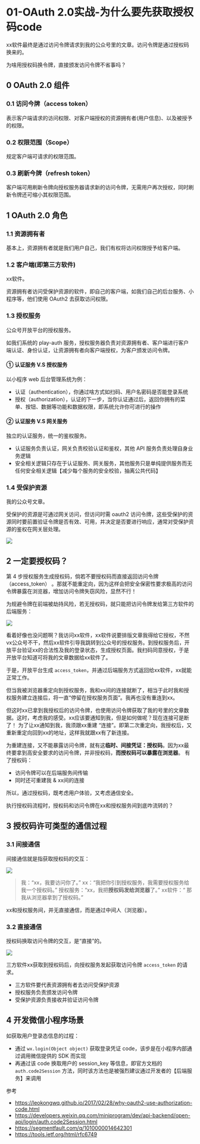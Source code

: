 # 01-OAuth 2.0实战-为什么要先获取授权码code

xx软件最终是通过访问令牌请求到我的公众号里的文章。访问令牌是通过授权码换来的。

为啥用授权码换令牌，直接颁发访问令牌不省事吗？

## 0 OAuth 2.0 组件

### 0.1 访问今牌（access token）

表示客户端请求的访问权限、对客户端授权的资源拥有者(用户信息)、以及被授予的权限。

### 0.2 权限范围（Scope）

规定客户端可请求的权限范围。

### 0.3 刷新今牌（refresh token）

客户端可用刷新令牌向授权服务器请求新的访问令牌，无需用户再次授权，同时刷新令牌还可缩小其权限范围。

## 1 OAuth 2.0 角色

### 1.1 资源拥有者

基本上，资源拥有者就是我们用户自己，我们有权将访问权限授予给客户端。

### 1.2 客户端(即第三方软件)

xx软件。

资源拥有者访问受保护资源的软件，即自己的客户端，如我们自己的后台服务、小程序等，他们使用 OAuth2 去获取访问权限。

### 1.3 授权服务

公众号开放平台的授权服务。

如我们系统的 play-auth 服务，授权服务器负责对资源拥有者、客户端进行客户端认证、身份认证，让资源拥有者向客户端授权，为客户颁发访问令牌。

#### ① 认证服务 V.S 授权服务

以小程序 web 后台管理系统为例：

- 认证（authentication），你通过啥方式如扫码、用户名密码是否能登录系统
- 授权（authorization），认证的下一步，当你认证通过后，返回你拥有的菜单、按钮、数据等功能和数据权限，即系统允许你可进行的操作

#### ② 认证服务 V.S 网关服务

独立的认证服务，统一的鉴权服务。

- 认证服务负责认证，网关负责校验认证和鉴权，其他 API 服务负责处理自身业务逻辑
- 安全相关逻辑只存在于认证服务、网关服务，其他服务只是单纯提供服务而无任何安全相关逻辑【减少每个服务的安全校验，抽离公共代码】

### 1.4 受保护资源

我的公众号文章。

受保护的资源是可通过网关访问，但访问时需 oauth2 访问令牌，这些受保护的资源同时要前置验证令牌是否有效、可用，并决定是否要进行响应，通常对受保护资源的鉴权在网关层处理。


![](https://codeselect.oss-cn-shanghai.aliyuncs.com/%E5%8F%97%E4%BF%9D%E6%8A%A4%E8%B5%84%E6%BA%90.png)

## 2 一定要授权码？

第 4 步授权服务生成授权码，倘若不要授权码而直接返回访问令牌（access_token） 。那就不能重定向，因为这样会把安全保密性要求极高的访问令牌暴露在浏览器，增加访问令牌失窃风险，显然不行！

为规避令牌在前端被劫持风险，若无授权码，就只能把访问令牌发给第三方软件的后端服务：

![](https://codeselect.oss-cn-shanghai.aliyuncs.com/%E6%97%A0%E6%8E%88%E6%9D%83%E7%A0%81.png)

看着好像也没问题啊？我访问xx软件，xx软件说要排版文章我得给它授权，不然vx公众号不干，然后xx软件引导我跳转到公众号的授权服务。到授权服务后，开放平台验证xx的合法性及我的登录状态，生成授权页面。我扫码同意授权，于是开放平台知道可将我的文章数据给xx软件了。

于是，开放平台生成 `access_token`，并通过后端服务方式返回给xx软件，xx就能正常工作。

但当我被浏览器重定向到授权服务，我和xx间的连接就断了，相当于此时我和授权服务建立连接后，将一直“停留在授权服务页面”。我再也没有重连到xx。

但这时xx已拿到我授权后的访问令牌，也使用访问令牌获取了我的号里的文章数据。这时，考虑我的感受。xx应该要通知到我，但是如何做呢？现在连接可是断了！
为了让xx通知到我，我须跟xx重建 “连接”。即第二次重定向，我授权后，又重新重定向回到xx的地址，这样我就跟xx有了新连接。

为重建连接，又不能暴露访问令牌，就有这**临时、间接凭证：授权码**。因为xx最终要拿到高安全要求的访问令牌，并非授权码，**而授权码可以暴露在浏览器**。
有了授权码：

- 访问令牌可以在后端服务间传输
- 同时还可重建我 & xx间的连接

所以，通过授权码，既考虑用户体验，又考虑通信安全。

执行授权码流程时，授权码和访问令牌在xx和授权服务间到底咋流转的？

## 3 授权码许可类型的通信过程

### 3.1 间接通信

间接通信就是指获取授权码的交互：

![](https://codeselect.oss-cn-shanghai.aliyuncs.com/%E9%97%B4%E6%8E%A5%E9%80%9A%E4%BF%A1.png)

> 我：“xx，我要访问你了。”
> xx：“我把你引到授权服务，我需要授权服务给我一个授权码。”
> 授权服务：“xx，我把**授权码发给浏览器**了。”
> xx软件：“ 那我从浏览器拿到了授权码。”

xx和授权服务间，并无直接通信，而是通过中间人（浏览器）。

### 3.2 直接通信

授权码换取访问令牌的交互，是“直接”的。

![](https://codeselect.oss-cn-shanghai.aliyuncs.com/%E7%9B%B4%E6%8E%A5%E9%80%9A%E4%BF%A1.png)

三方软件xx获取到授权码后，向授权服务发起获取访问令牌 `access_token` 的请求。

- 三方软件要代表资源拥有者去访问受保护资源
- 授权服务负责颁发访问令牌
- 受保护资源负责接收并验证访问令牌

## 4 开发微信小程序场景

如获取用户登录态信息的过程：

- 通过 `wx.login(Object object)` 获取登录凭证 code，该步是在小程序内部通过调用微信提供的 SDK 而实现
- 再通过该 code 换取用户的 session_key 等信息，即官方文档的 `auth.code2Session` 方法，同时该方法也是被强烈建议通过开发者的【后端服务】来调用

参考

- https://leokongwq.github.io/2017/02/28/why-oauth2-use-authorization-code.html
- https://developers.weixin.qq.com/miniprogram/dev/api-backend/open-api/login/auth.code2Session.html
- https://segmentfault.com/q/1010000014642301
- https://tools.ietf.org/html/rfc6749